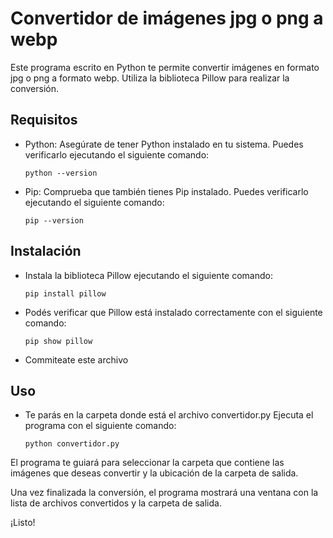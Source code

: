 # Convertidor de imágenes jpg o png a webp

Este programa escrito en Python te permite convertir imágenes en formato jpg o png a formato webp. Utiliza la biblioteca Pillow para realizar la conversión.

## Requisitos

- Python: Asegúrate de tener Python instalado en tu sistema. Puedes verificarlo ejecutando el siguiente comando:

  ```shell
  python --version

- Pip: Comprueba que también tienes Pip instalado. Puedes verificarlo ejecutando el siguiente comando:

  ```shell
  pip --version

## Instalación

- Instala la biblioteca Pillow ejecutando el siguiente comando:

  ```shell
  pip install pillow
- Podés verificar que Pillow está instalado correctamente con el siguiente comando:

  ```shell
  pip show pillow

- Commiteate este archivo

## Uso

- Te parás en la carpeta donde está el archivo convertidor.py
Ejecuta el programa con el siguiente comando:

  ```shell
  python convertidor.py

El programa te guiará para seleccionar la carpeta que contiene las imágenes que deseas convertir y la ubicación de la carpeta de salida.

Una vez finalizada la conversión, el programa mostrará una ventana con la lista de archivos convertidos y la carpeta de salida.

¡Listo! 
